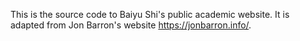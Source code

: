 This is the source code to Baiyu Shi's public academic website. It is adapted from Jon Barron's website  https://jonbarron.info/.
